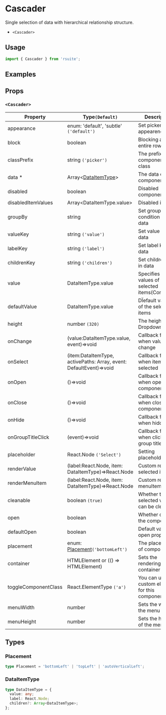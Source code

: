 # Cascader

Single selection of data with hierarchical relationship structure.

* `<Cascader>`

## Usage

```js
import { Cascader } from 'rsuite';
```

## Examples

<!--{demo}-->

## Props

### `<Cascader>`

| Property             | Type`(Default)`                                                    | Description                                            |
| -------------------- | ------------------------------------------------------------------ | ------------------------------------------------------ |
| appearance           | enum: 'default', 'subtle' `('default')`                            | Set picker appearence                                  |
| block                | boolean                                                            | Blocking an entire row                                 |
| classPrefix          | string `('picker')`                                                | The prefix of the component CSS class                  |
| data \*              | Array&lt;[DataItemType](#DataItemType)&gt;                         | The data of component                                  |
| disabled             | boolean                                                            | Disabled component                                     |
| disabledItemValues   | Array&lt;DataItemType.value&gt;                                    | Disabled items                                         |
| groupBy              | string                                                             | Set group condition key in data                        |
| valueKey             | string `('value')`                                                 | Set value key in data                                  |
| labelKey             | string `('label')`                                                 | Set label key in data                                  |
| childrenKey          | string `('children')`                                              | Set children key in data                               |
| value                | DataItemType.value                                                 | Specifies the values of the selected items(Controlled) |
| defaultValue         | DataItemType.value                                                 | DÏefault values of the selected items                  |
| height               | number `(320)`                                                     | The height of Dropdown                                 |
| onChange             | (value:DataItemType.value, event)=>void                            | Callback fired when value change                       |
| onSelect             | (item:DataItemType, activePaths: Array, event: DefaultEvent)=>void | Callback fired when item is selected                   |
| onOpen               | ()=>void                                                           | Callback fired when open component                     |
| onClose              | ()=>void                                                           | Callback fired when close component                    |
| onHide               | ()=>void                                                           | Callback fired when hidden                          |
| onGroupTitleClick    | (event)=>void                                                      | Callback fired when click the group title              |
| placeholder          | React.Node `('Select')`                                            | Setting  placeholders                                  |
| renderValue          | (label:React.Node, item: DataItemType)=>React.Node                 | Custom render selected items                           |
| renderMenuItem       | (label:React.Node, item: DataItemType)=>React.Node                 | Custom render menuItems                                |
| cleanable            | boolean `(true)`                                                   | Whether the selected value can be cleared              |
| open                 | boolean                                                            | Whether open the component                             |
| defaultOpen          | boolean                                                            | Default value of open property                         |
| placement            | enum: [Placement](#Placement)`('bottomLeft')`                      | The placement of component                             |
| container            | HTMLElement or (() => HTMLElement)                                 | Sets the rendering container                           |
| toggleComponentClass | React.ElementType `('a')`                                          | You can use a custom element for this component        |
| menuWidth            | number                                                             | Sets the width of the menu                             |
| menuHeight           | number                                                             | Sets the height of the menu                            |


## Types

### Placement

```ts
type Placement = 'bottomLeft' | 'topLeft' | 'autoVerticalLeft';
```

### DataItemType

```ts
type DataItemType = {
  value: any;
  label: React.Node;
  children?: Array<DataItemType>;
};
```
